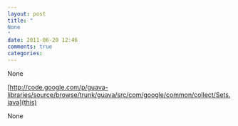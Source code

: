 ```yaml
---
layout: post
title: "
None
"
date: 2011-06-20 12:46
comments: true
categories: 
---
```


None

[http://code.google.com/p/guava-libraries/source/browse/trunk/guava/src/com/google/common/collect/Sets.java](this)


None

